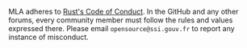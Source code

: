 MLA adheres to [Rust's Code of Conduct](https://www.rust-lang.org/policies/code-of-conduct). In the GitHub and any other forums, every community member must follow the rules and values expressed there. Please email `opensource@ssi.gouv.fr` to report any instance of misconduct.